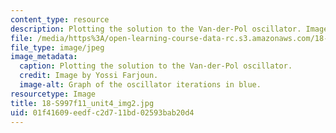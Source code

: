 ```yaml
---
content_type: resource
description: Plotting the solution to the Van-der-Pol oscillator. Image by Yossi Farjoun.
file: /media/https%3A/open-learning-course-data-rc.s3.amazonaws.com/18-s997-introduction-to-matlab-programming-fall-2011/01f41609eedfc2d711bd02593bab20d4_18-S997f11_unit4_img2.jpg
file_type: image/jpeg
image_metadata:
  caption: Plotting the solution to the Van-der-Pol oscillator.
  credit: Image by Yossi Farjoun.
  image-alt: Graph of the oscillator iterations in blue.
resourcetype: Image
title: 18-S997f11_unit4_img2.jpg
uid: 01f41609-eedf-c2d7-11bd-02593bab20d4
---
```


